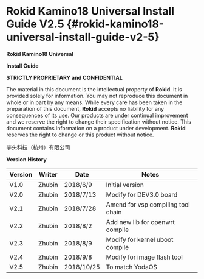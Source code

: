 # Rokid Kamino18 Universal Install Guide V2.5 {#rokid-kamino18-universal-install-guide-v2-5}

**Rokid Kamino18 Universal**

**Install Guide**

**STRICTLY PROPRIETARY and CONFIDENTIAL**

The material in this document is the intellectual property of **Rokid**. It is provided solely for information. You may not reproduce this document in whole or in part by any means. While every care has been taken in the preparation of this document, **Rokid** accepts no liability for any consequences of its use. Our products are under continual improvement and we reserve the right to change their specification without notice. This document contains information on a product under development. **Rokid** reserves the right to change or this product without notice.

芋头科技（杭州）有限公司

**Version History**

| **Version** | **Writer** | **Date** | **Notes** |
| --- | --- | --- | --- |
| V1.0 | Zhubin | 2018/6/9 | Initial version |
| V2.0 | Zhubin | 2018/7/13 | Modify for DEV3.0 board |
| V2.1 | Zhubin | 2018/7/28 | Amend for vsp compiling tool chain |
| V2.2 | Zhubin | 2018/8/2 | Add new lib for openwrt compile |
| V2.3 | Zhubin | 2018/8/9 | Modify for kernel uboot compile |
| V2.4 | Zhubin | 2018/9/8 | Modify for image flash tool |
| V2.5 | Zhubin | 2018/10/25 | To match YodaOS |